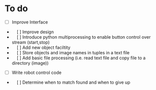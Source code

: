 # To do
- [ ] Improve Interface
- &nbsp;&nbsp;&nbsp;&nbsp;[ ] Improve design
- &nbsp;&nbsp;&nbsp;&nbsp;[ ] Introduce python multiprocessing to enable button control over stream (start,stop)
- &nbsp;&nbsp;&nbsp;&nbsp;[ ] Add new object faciltity
- &nbsp;&nbsp;&nbsp;&nbsp;[ ] Store objects and image names in tuples in a text file
- &nbsp;&nbsp;&nbsp;&nbsp;[ ] Add basic file processing (i.e. read text file and copy file to a directory (image))
- [ ] Write robot control code
- &nbsp;&nbsp;&nbsp;&nbsp;[ ] Determine when to match found and when to give up
